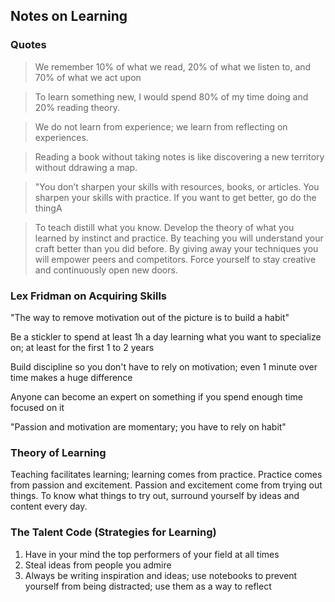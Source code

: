 

## Notes on Learning 

### Quotes

> We remember 10% of what we read, 20% of what we listen to, and 70% of what we act upon

> To learn something new, I would spend 80% of my time doing and 20% reading theory.

> We do not learn from experience; we learn from reflecting on experiences.

> Reading a book without taking notes is like discovering a new  territory without ddrawing a map.

> "You don’t sharpen your skills with resources, books, or articles. You sharpen your skills with practice. If you want to get better, go do the thingA

> To teach distill what you know. Develop the theory of what you learned by instinct and practice. By teaching you will understand your craft better than you did before. By giving away your techniques you will empower peers and competitors. Force yourself to stay creative and continuously open new doors.

### Lex Fridman on Acquiring Skills

"The way to remove motivation out of the picture is to build a habit" 

Be a stickler to spend at least 1h a day learning what you want to specialize on; at least for the first 1 to 2 years

Build discipline so you don't have to rely on motivation; even 1 minute over time makes a huge difference

Anyone can become an expert on something if you spend enough time focused on it

"Passion and motivation are momentary; you have to rely on habit"

### Theory of Learning

Teaching facilitates learning; learning comes from practice. Practice comes from passion and excitement. Passion and excitement come from trying out things. To know what things to try out, surround yourself by ideas and content every day.

### The Talent Code (Strategies for Learning)

1. Have in your mind the top performers of your field at all times
2. Steal ideas from people you admire
3. Always be writing inspiration and ideas; use notebooks to prevent yourself from being distracted; use them as a way to reflect